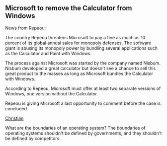 ## Microsoft to remove the Calculator from Windows

<body xmlns="http://www.w3.org/1999/xhtml">
    <div class="Section1">
        <p>
            News from Repeou:
        </p>
        <p>
            The country Repeou threatens Microsoft to pay a fine as much as 10 percent of its
            global annual sales for monopoly defenses. The software giant is abusing its monopoly
            power by bundling several applications such as the Calculator and Paint with Windows.
        </p>
        <p>
            The process against Microsoft was started by the company named Nisbum. Nisbum developed
            a great calculator but doesn't see a chance to sell this great product to the masses
            as long as Microsoft bundles the Calculator with Windows.
        </p>
        <p>
            According to Repeou, Microsoft must offer at least two separate versions of Windows,
            one version without the Calculator.
        </p>
        <p>
            Repeou is giving Microsoft a last opportunity to comment before the case is concluded.
        </p>
        <p>
            <a href="http://weblogs.asp.net/cnagel/archive/2004/03/25/95814.aspx">Christian</a>
        </p>
        <p>
            What are the boundaries of an operating system? The boundaries of operating systems
            shouldn't be defined by governments, and they shouldn't be defined by competitors.
        </p>
    </div>
</body>